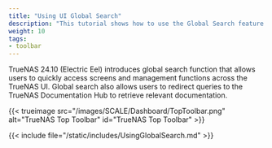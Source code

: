 ```yaml
---
title: "Using UI Global Search"
description: "This tutorial shows how to use the Global Search feature to explore the TrueNAS UI and documentation."
weight: 10
tags:
- toolbar
---
```

 
TrueNAS 24.10 (Electric Eel) introduces global search function that allows users to quickly access screens and management functions across the TrueNAS UI.
Global search also allows users to redirect queries to the TrueNAS Documentation Hub to retrieve relevant documentation.

{{< trueimage src="/images/SCALE/Dashboard/TopToolbar.png" alt="TrueNAS Top Toolbar" id="TrueNAS Top Toolbar" >}}

{{< include file="/static/includes/UsingGlobalSearch.md" >}}

